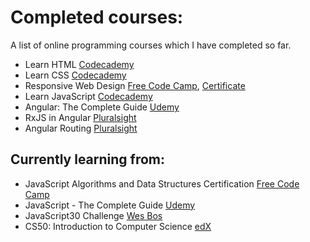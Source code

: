 # Completed courses:
A list of online programming courses which I have completed so far.

- Learn HTML [Codecademy](https://www.codecademy.com/learn/learn-html)
- Learn CSS [Codecademy](https://www.codecademy.com/learn/learn-css)
- Responsive Web Design [Free Code Camp](https://www.freecodecamp.org/learn), [Certificate](https://www.freecodecamp.org/certification/agnes_f/responsive-web-design)
- Learn JavaScript [Codecademy](https://www.codecademy.com/learn/introduction-to-javascript)
- Angular: The Complete Guide [Udemy](https://www.udemy.com/course/the-complete-guide-to-angular-2/?fbclid=IwAR2wtTIngBK94YRfnn0QGTGoo6Hiv9Fjh51anLqHyBc2ehA3At_9K0TzzAg)
- RxJS in Angular [Pluralsight](https://www.pluralsight.com/courses/rxjs-angular-reactive-development)
- Angular Routing [Pluralsight](https://www.pluralsight.com/courses/angular-routing)

## Currently learning from:

- JavaScript Algorithms and Data Structures Certification [Free Code Camp](https://www.freecodecamp.org/learn)
- JavaScript - The Complete Guide [Udemy](https://www.udemy.com/course/javascript-the-complete-guide-2020-beginner-advanced/)
- JavaScript30 Challenge [Wes Bos](https://javascript30.com/)
- CS50: Introduction to Computer Science [edX](https://online-learning.harvard.edu/course/cs50-introduction-computer-science)
